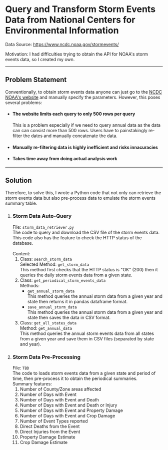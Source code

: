 # Query and Transform Storm Events Data from National Centers for Environmental Information
Data Source: https://www.ncdc.noaa.gov/stormevents/

Motivation: I had difficulties trying to obtain the API for NOAA's storm events data, so I created my own.
<hr>

## Problem Statement
Conventionally, to obtain storm events data anyone can just go to the [NCDC NOAA's website](https://www.ncdc.noaa.gov/stormevents/) and manually specify the parameters. However, this poses several problems:

<ul>
    <li>
        <h4>The website limits each query to only 500 rows per query </h4>
        This is a problem especially if we need to query annual data as the data can can consist more than 500 rows. Users have to painstakingly re-filter the dates and manually concatenate the data.
    </li>
    <li>
        <h4>Manually re-filtering data is highly inefficient and risks innacuracies</h4>
    </li>
    <li>
        <h4>Takes time away from doing actual analysis work</h4>
    </li>
</ul>
<hr>

## Solution
Therefore, to solve this, I wrote a Python code that not only can retrieve the storm events data but also pre-process data to emulate the storm events summary table.

<ol>
    <li>
        <h3>Storm Data Auto-Query</h3>
        File: <code>storm_data_retriever.py</code>
        <br>The code to query and download the CSV file of the storm events data. This code also has the feature to check the HTTP status of the database.
        <br>
        <br>Content:
            <ol>
                <li>
                    Class: <code>search_storm_data</code>
                    <br>Selected Method: <code>get_storm_data</code>
                    <br>This method first checks that the HTTP status is "OK" (200) then it queries the daily storm events data from a given state. 
                </li>
                <li>
                    Class: <code>get_periodical_storm_events_data</code>
                    <br>Methods:
                        <ul>
                            <li>
                                <code>get_annual_storm_data</code>
                                <br>This method queries the annual storm data from a given year and state then returns it in pandas dataframe format.
                            </li>
                            <li>
                                <code>save_annual_storm_data</code>
                                <br>This method queries the annual storm data from a given year and state then saves the data in CSV format.
                            </li>
                        </ul> 
                </li>
                <li>
                    Class: <code>get_all_states_data</code>
                    <br>Method: <code>get_annual_data</code>
                    <br>This method queries the annual storm events data from all states from a given year and save them in CSV files (separated by state and year).
                </li>
            </ol>
    </li>
    <li>
        <h3>Storm Data Pre-Processing</h3>
        File: <code>TBD</code>
        <br>The code to loads storm events data from a given state and period of time, then pre-process it to obtain the periodical summaries.
        <br>Summary features:
            <ol>
                <li>Number of County/Zone areas affected</li>
                <li>Number of Days with Event</li>
                <li>Number of Days with Event and Death</li>
                <li>Number of Days with Event and Death or Injury</li>
                <li>Number of Days with Event and Property Damage</li>
                <li>Number of Days with Event and Crop Damage</li>
                <li>Number of Event Types reported</li>
                <li>Direct Deaths from the Event</li>
                <li>Direct Injuries from the Event</li>
                <li>Property Damage Estimate</li>
                <li>Crop Damage Estimate</li>
            </ol>
    </li>
</ol>